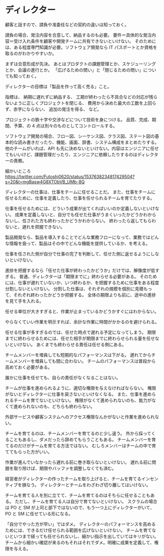 # ディレクター

顧客と話すので、請負や准委任などの契約の違いは知っておく。

請負の場合、発注内容を合意して、納品するのも必要。
要件＝具体的な発注内容＝受け入れ条件を顧客や開発チームに共有できないといけない。
そのためには、ある程度専門知識が必要。ソフトウェア開発なら IT パスポートとか資格を取るのがわかりやすいか。

まずは合意形成が先決。
あとはプロダクトの課題管理とか、スケジューリングとか、会議の進行とか。
「広げるための問い」と「閉じるための問い」についても知っておく。

ディレクターの目標は「製品を作って高く売る」こと。

指標は、
納期に遅れずに納品する、
工期が終わったら不具合などの対応が残らないように正しくプロジェクトを閉じる、
費用から決めた最大の工数を上回らず、赤字にならない、
追加の発注を得る、
など。

プロジェクトの鉄十字や交渉などについて技術を身につける。
品質、完成、期間、予算、の 4 点は別々のものとしてコントロールする。

ソフトウェア開発の場合、フロー図、シーケンス図、クラス図、ステート図の基本的な読み書きだったり、機能、画面、辞書、システム構成をまとめたりする。
他のチームがいれば、API も先に決めないといけない。内容はエンジニアに任せてもいいけど、課題管理だったり、エンジニアに依頼したりするのはディレクターの責務。

細かいところ
https://twitter.com/Futoshi0620/status/1537638234817429504?s=20&t=mgBasw4G8XTObVB_UMb-8Q

ディレクターの仕事は、仕事をチームに任せることだ。
また、仕事をチームに任せるために、仕事を定義したり、仕事を任せられるチームを育てたりする。

仕事を任せるためには、どういう成果が出てくればいいのか定義しないといけない。
成果を定義しないと、自分でも任せた仕事がうまくいったかどうかわからないし、任された方も終わったかどうかわからない。
終わったら返してもらわないと、遅れを把握できない。

製品開発なら、製品を導入することでどんな業務フローになって、業務ではどんな情報を扱って、製品はその中でどんな機能を提供しているか、を考える。

仕事を任された側が自分で仕事の完了を判断して、任せた側に返せるようにしないといけない。

進捗を把握するなら「任せた仕事が終わったかどうか」だけでは、解像度が低すぎる。
普通、ディレクターは「期限までに」終わらせる必要がある。
そのためには、仕事が遅れていないか、いつ終わるか、を把握するために仕事をある程度分割しないといけない。
分割した仕事は、それぞれの規模を個別に見積もって、それぞれ終わったかどうか把握する。
全体の期限よりも前に、途中の進捗を見て手を入れる。

任せる単位が大きすぎると、作業が止まっているかどうかすぐにはわからない。

やらなくていい作業を明示すれば、余計な作業に時間がかかるのを避けられる。

任せる仕事が多すぎるのでは、任せた時点で遅れる予定になってしまう。
期限までに終わらせるためには、任せた相手が期限までに終わらせられる量を任せないといけない。
あくまでも終わらせる責任は任せる側にある。

チームメンバーを増員しても短期的なパフォーマンスは下がる。
遅れてからチームメンバーを増員しても間に合わない。
チームのパフォーマンスは普段から高めておく必要がある。

誰かに仕事を任せても、自らの責任がなくなることはない。

チームが仕事を進められるように、適切な権限を与えなければならない。
権限がないとディレクターに仕事を戻さないといけなくなる。
また、仕事を進められるチームを育てないといけない。
権限がなくて進められないのも、能力がなくて進められないのも、どちらも終わらない。

外部サービスや顧客システムへのアクセス権限なんかがないと作業を進められない。

チームを育てるのは、チームメンバーを育てるのと少し違う。
外から採ってくることもあるし、ダメだったら辞めてもらうこともある。
チームメンバーを育てるのだけがチームを育てる方法ではない。
むしろメンバーはチームの中で育ててもらった方がいい。

作業が進んでいなかったら遅れる前に巻き取らないといけない。
遅れる前に問題を取り除けば、期限やバッファを調整しなくても済む。

経営者がディレクターの作ったチームを取り上げると、チームを育てるインセンティブを損なう。
ディレクターとチームをわざわざ切り離してはいけない。

チームを育てる人を別に立てて、チームを育てるのはそちらに任せることもある。
ただし、チームを育てる人は自分で育てないといけない。
スクラムの場合は PO と SM が上司と部下ではないので、もう一つ上にディレクターがいて、PO と SM に任せている形になる。

「自分でやった方が早い」ではダメ。
ディレクターのパフォーマンスを高めるためには、できるだけ任せられる範囲を広げないといけない。
チームを育てないといつまで経っても任せられないし、細かい指示を出していてはキリがない。
チームから細かい確認が来るのもそれはそれでダメ。明確に成果を定義して、権限を与える。
